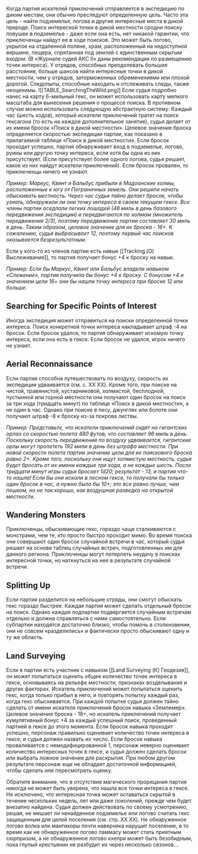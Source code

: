 Когда партия искателей приключений отправляется в экспедицию по диким местам, они обычно преследуют определенную цель. Часто эта цель - найти подземелья, логова и другие интересные места в дикой природе. Поиск интересной точки в дикой местности сродни поиску ловушек в подземелье - даже если она есть, нет никакой гарантии, что приключенцы найдут ее в ходе поисков. Это может быть логово, укрытое на отдаленной поляне, храм, расположенный на недоступной вершине, пещера, спрятанная под землей с единственным скрытым входом. (В «Журнале судей АКС II» даны рекомендации по размещению точек интереса). У отрядов, способных преодолевать большие расстояния, больше шансов найти интересные точки в дикой местности, чем у отрядов, заторможенных обременениями или плохой дорогой. Следопыты, способные находить и отслеживать следы, также неоценимы.
![[TABLE_SearchingTheWild.png]]
Если судья подробно нанес на карту 6-мильный гекс, он может использовать карту мелкого масштаба для вынесения решения о процессе поиска. В противном случае можно использовать следующую абстрактную систему: Каждый час (шесть ходов), который искатели приключений тратят на поиск гексагона (то есть на каждое дополнительное занятие), судья делает от их имени бросок «Поиск в дикой местности». Целевое значение броска определяется скоростью экспедиции партии, как показано в прилагаемой таблице «Поиск в дикой местности». Если бросок проходит успешно, партия обнаруживает вход в подземелье, логово, руины или другую точку интереса, если хотя бы одна из них присутствует. (Если присутствует более одного логова, судья решает, какое из них найдут искатели приключений). Если бросок провален, то приключенцы ничего не узнают.

*Пример: Маркус, Квинт и Бальбус прибыли в Мадоанские холмы, расположенные к югу от Пограничных земель. Они решили начать обыскивать местность. Через час судья тайно делает бросок, чтобы узнать, обнаружили ли они точку интереса в своем текущем гексе. Все члены партии оседлали легких лошадей (48 миль в день базового передвижения экспедиции) и передвигаются по холмам (множитель передвижения 2/3), поэтому передвижение партии составляет 30 миль в день. Таким образом, целевое значение для их броска - 16+. К сожалению, судья выбрасывает 12, поэтому первый час поисков оказывается безрезультатным.*

Если у кого-то из членов партии есть навык [[Tracking (О) Выслеживание]], то партия получает бонус +4 к броску на навык.

*Пример: Если бы Маркус, Квинт или Бальбус владели навыком «Слежение», партия получила бы бонус +4 к броску. С бонусом +4 и значением цели 16+ они бы нашли точку интереса при броске 12 или больше.*

## Searching for Specific Points of Interest
Иногда экспедиция может отправиться на поиски определенной точки интереса. Поиск конкретной точки интереса накладывает штраф -4 на бросок. Если бросок удался, то партия обнаруживает искомую точку интереса, если она есть в гексе. Если бросок не удался, игрок ничего не узнает.

## Aerial Reconnaissance
Если партия способна путешествовать по воздуху, скорость их экспедиции удваивается (см. с. XX XX). Кроме того, при поиске на чистой, травянистой, кустарниковой, холмистой, бесплодной, пустынной или горной местности они получают один бросок на поиск за три хода (тридцать минут) по таблице «Поиск в дикой местности», а не один в час. Однако при поиске в лесу, джунглях или болоте они получают штраф -8 к броску из-за покрова листвы.

*Пример: Представьте, что искатели приключений сидят на гигантских орлах со скоростью полета 480 футов, что составляет 96 миль в день. Поскольку скорость передвижения по воздуху удваивается, гигантские орлы могут пролететь 192 мили в день без штрафа местности. При новой скорости полета партии значение цели для их поискового броска равно 2+. Кроме того, поскольку они ищут холмистую местность, судья будет бросать от их имени каждые три хода, а не каждые шесть. После тридцати минут игры судья бросает 1d20; результат - 13, и партия что-то нашла! Если бы они искали в лесном гексе, то получали бы только один бросок в час, а нужно было бы 10+; это все равно лучше, чем пешком, но не так хорошо, как воздушная разведка на открытой местности.*

## Wandering Monsters
Приключенцы, обыскивающие гекс, гораздо чаще сталкиваются с монстрами, чем те, кто просто быстро проходит мимо. Во время поиска они совершают один бросок случайной встречи в час, который судья решает на основе таблиц случайных встреч, подготовленных им для данного региона. Приключенцы могут потерпеть неудачу в поисках интересной точки, но наткнуться на нее в результате случайной встречи.

## Splitting Up
Если партия разделится на небольшие отряды, они смогут обыскать гекс гораздо быстрее. Каждая партия может сделать отдельный бросок на поиск. Однако каждая подпартии подвергается случайным встречам отдельно и должна справляться с ними самостоятельно. Если субпартии находятся достаточно близко, чтобы помочь в столкновении, они не совсем «разделились» и фактически просто обыскивают одну и ту же область.

## Land Surveying
Если в партии есть участник с навыком [[Land Surveying (К) Геодезия]], он может попытаться оценить общее количество точек интереса в гексе, основываясь на рельефе местности, признаках возделывания и других факторах. Искатель приключений может попытаться оценить гекс, когда только прибыл в него, и повторять попытку каждый раз, когда гекс обыскивается. При каждой попытке судья должен тайно сделать от имени искателя приключений бросок навыка «Землемер». Целевое значение броска - 18+, но искатель приключений получает кумулятивный бонус +4 за каждый успешный поиск, проведенный партией в гексе до этого момента. Если бросок навыка проходит успешно, персонаж правильно оценивает количество точек интереса в гексе, и судья должен назвать их число. Если бросок навыка проваливается с немодифицированной 1, персонаж неверно оценивает количество интересных точек в гексе, и судья должен сделать бросок или выбрать ложное значение для раскрытия. При любом другом результате персонаж еще не обладает достаточной информацией, чтобы сделать или пересмотреть оценку.

Обратите внимание, что в отсутствие магического прорицания партия никогда не может быть уверена, что нашла все точки интереса в гексе. Не исключено, что интересная точка может оставаться скрытой в течение нескольких недель, лет или даже поколений, прежде чем будет внезапно найдена. Судья должен действовать по своему усмотрению, решая, не мешает ли ненайденное подземелье или логово считать гекс защищенным для целей поселения (см. стр. XX XX). Не обнаруженное логово волка или мантикоры почти наверняка нарушит поселение, в то время как не обнаруженное логово ламмасу может стать приятным сюрпризом, а не обнаруженное логово кхепри может быть безобидным, пока глупый крестьянин не разбудит их через несколько сезонов...